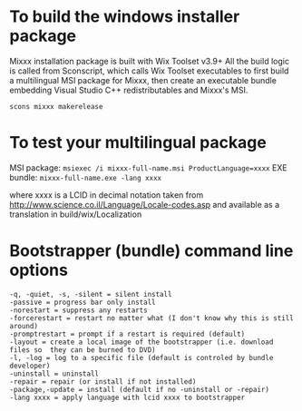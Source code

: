 To build the windows installer package
==========================================

Mixxx installation package is built with Wix Toolset v3.9+
All the build logic is called from Sconscript, which calls Wix Toolset executables
to first build a multilingual MSI package for Mixxx, then create an executable
bundle embedding Visual Studio C++ redistributables and Mixxx's MSI.

`scons mixxx makerelease`

To test your multilingual package
=================================

MSI package: `msiexec /i mixxx-full-name.msi ProductLanguage=xxxx`
EXE bundle: `mixxx-full-name.exe -lang xxxx`

where xxxx is a LCID in decimal notation taken from http://www.science.co.il/Language/Locale-codes.asp and available as a translation in build/wix/Localization

Bootstrapper (bundle) command line options
==========================================
```
-q, -quiet, -s, -silent = silent install
-passive = progress bar only install
-norestart = suppress any restarts
-forcerestart = restart no matter what (I don't know why this is still  around)
-promptrestart = prompt if a restart is required (default)
-layout = create a local image of the bootstrapper (i.e. download files so  they can be burned to DVD)
-l, -log = log to a specific file (default is controled by bundle developer)
-uninstall = uninstall
-repair = repair (or install if not installed)
-package,-update = install (default if no -uninstall or -repair)
-lang xxxx = apply language with lcid xxxx to bootstrapper
```
